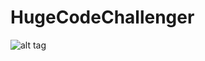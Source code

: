 # HugeCodeChallenger

![alt tag](https://raw.github.com/aldajo92/HugeCodeChallenger/tree/master/CurrencyConverter/example.gif)
